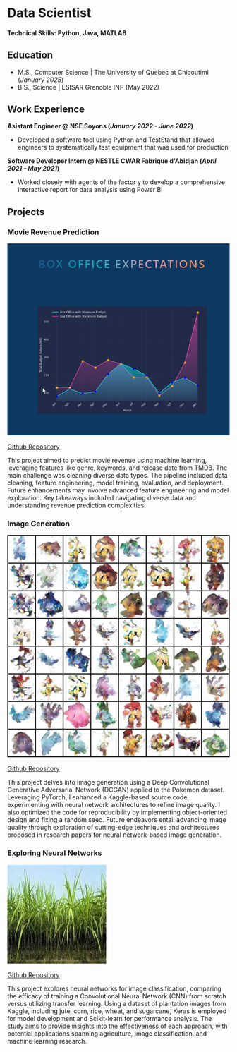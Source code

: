 # Data Scientist

#### Technical Skills: Python, Java, MATLAB

## Education
- M.S., Computer Science	| The University of Quebec at Chicoutimi (_January 2025_)	 			        		
- B.S., Science | ESISAR Grenoble INP (May 2022)

## Work Experience
**Asistant Engineer @ NSE Soyons (_January 2022 - June 2022_)**
- Developed a software tool using Python and TestStand that allowed engineers to systematically test equipment that was used for production

**Software Developer Intern @ NESTLE CWAR Fabrique d'Abidjan (_April 2021 - May 2021_)**
- Worked closely with agents of the factor y to develop a comprehensive
interactive report for data analysis using Power BI

## Projects

### Movie Revenue Prediction
![Box Office Prediction](/assets/img/box.png)

[Github Repository](https://github.com/PaulEm6/Movie-Revenue-Estimation)

This project aimed to predict movie revenue using machine learning, leveraging features like genre, keywords, and release date from TMDB. The main challenge was cleaning diverse data types. The pipeline included data cleaning, feature engineering, model training, evaluation, and deployment. Future enhancements may involve advanced feature engineering and model exploration. Key takeaways included navigating diverse data and understanding revenue prediction complexities.

### Image Generation
![Pokemon Generated](/assets/img/image.png)

[Github Repository](https://github.com/PaulEm6/Movie-Revenue-Estimation)

This project delves into image generation using a Deep Convolutional Generative Adversarial Network (DCGAN) applied to the Pokemon dataset. Leveraging PyTorch, I enhanced a Kaggle-based source code, experimenting with neural network architectures to refine image quality. I also optimized the code for reproducibility by implementing object-oriented design and fixing a random seed. Future endeavors entail advancing image quality through exploration of cutting-edge techniques and architectures proposed in research papers for neural network-based image generation.

### Exploring Neural Networks

![Image of Crop to be Classified](/assets/img/nn.png)

[Github Repository](https://github.com/PaulEm6/Exploring-Neural-Networks)

This project explores neural networks for image classification, comparing the efficacy of training a Convolutional Neural Network (CNN) from scratch versus utilizing transfer learning. Using a dataset of plantation images from Kaggle, including jute, corn, rice, wheat, and sugarcane, Keras is employed for model development and Scikit-learn for performance analysis. The study aims to provide insights into the effectiveness of each approach, with potential applications spanning agriculture, image classification, and machine learning research.



